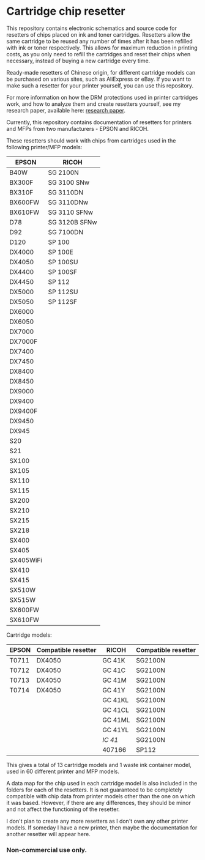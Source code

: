 # Cartridge chip resetter

This repository contains electronic schematics and source code for resetters of chips placed on ink and toner cartridges. Resetters allow the same cartridge to be reused any number of times after it has been refilled with ink or toner respectively. This allows for maximum reduction in printing costs, as you only need to refill the cartridges and reset their chips when necessary, instead of buying a new cartridge every time.

Ready-made resetters of Chinese origin, for different cartridge models can be purchased on various sites, such as AliExpress or eBay. If you want to make such a resetter for your printer yourself, you can use this repository.

For more information on how the DRM protections used in printer cartridges work, and how to analyze them and create resetters yourself, see my research paper, available here: [research paper](https://czasopisma.uwm.edu.pl/index.php/ts/article/view/7634).

Currently, this repository contains documentation of resetters for printers and MFPs from two manufacturers - EPSON and RICOH.

These resetters should work with chips from cartridges used in the following printer/MFP models:

| EPSON     | RICOH         |
|-----------|---------------|
| B40W      | SG 2100N      |
| BX300F    | SG 3100 SNw   |
| BX310F    | SG 3110DN     |
| BX600FW   | SG 3110DNw    |
| BX610FW   | SG 3110 SFNw  |
| D78       | SG 3120B SFNw |
| D92       | SG 7100DN     |
| D120      | SP 100        |
| DX4000    | SP 100E       |
| DX4050    | SP 100SU      |
| DX4400    | SP 100SF      |
| DX4450    | SP 112        |
| DX5000    | SP 112SU      |
| DX5050    | SP 112SF      |
| DX6000    |               |
| DX6050    |               |
| DX7000    |               |
| DX7000F   |               |
| DX7400    |               |
| DX7450    |               |
| DX8400    |               |
| DX8450    |               |
| DX9000    |               |
| DX9400    |               |
| DX9400F   |               |
| DX9450    |               |
| DX945     |               |
| S20       |               |
| S21       |               |
| SX100     |               |
| SX105     |               |
| SX110     |               |
| SX115     |               |
| SX200     |               |
| SX210     |               |
| SX215     |               |
| SX218     |               |
| SX400     |               |
| SX405     |               |
| SX405WiFi |               |
| SX410     |               |
| SX415     |               |
| SX510W    |               |
| SX515W    |               |
| SX600FW   |               |
| SX610FW   |               |

Cartridge models:

| EPSON | Compatible resetter | RICOH   | Compatible resetter |
|-------|---------------------|---------|---------------------|
| T0711 | DX4050              | GC 41K  | SG2100N             |
| T0712 | DX4050              | GC 41C  | SG2100N             |
| T0713 | DX4050              | GC 41M  | SG2100N             |
| T0714 | DX4050              | GC 41Y  | SG2100N             |
|       |                     | GC 41KL | SG2100N             |
|       |                     | GC 41CL | SG2100N             |
|       |                     | GC 41ML | SG2100N             |
|       |                     | GC 41YL | SG2100N             |
|       |                     | _IC 41_ | SG2100N             |
|       |                     | 407166  | SP112               |

This gives a total of 13 cartridge models and 1 waste ink container model, used in 60 different printer and MFP models.

A data map for the chip used in each cartridge model is also included in the folders for each of the resetters. It is not guaranteed to be completely compatible with chip data from printer models other than the one on which it was based. However, if there are any differences, they should be minor and not affect the functioning of the resetter.

I don't plan to create any more resetters as I don't own any other printer models. If someday I have a new printer, then maybe the documentation for another resetter will appear here.

### Non-commercial use only.
